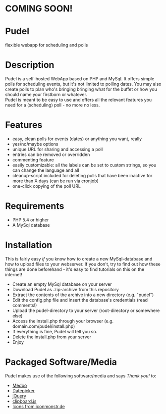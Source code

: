 # COMING SOON!

# Pudel
flexible webapp for scheduling and polls

# Description
Pudel is a self-hosted WebApp based on PHP and MySql. It offers simple polls for scheduling events, but it's not limited to polling dates. You may also create polls to plan who's bringing bringing what for the buffet or how you should name your firstborn or whatever.  
Pudel is meant to be easy to use and offers all the relevant features you need for a (scheduling) poll - no more no less.  

# Features
- easy, clean polls for events (dates) or anything you want, really
- yes/no/maybe options
- unique URL for sharing and accessing a poll
- entries can be removed or overridden
- commenting feature
- easily customizable: all the labels can be set to custom strings, so you can change the language and all
- cleanup-script included for deleting polls that have been inactive for more than X days (can be run via cronjob)
- one-click copying of the poll URL

# Requirements
- PHP 5.4 or higher  
- A MySql database  

# Installation
This is fairly easy *if* you know how to create a new MySql-database and how to upload files to your webserver. If you don't, try to find out how these things are done beforehand - it's easy to find tutorials on this on the internet!
- Create an empty MySql database on your server
- Download Pudel as .zip-archive from this repository
- Extract the contents of the archive into a new directory (e.g. "pudel")
- Edit the config.php file and insert the database's credentials (read comments!)
- Upload the pudel-directory to your server (root-directory or somewhere else)
- Access the install.php through your browser (e.g. domain.com/pudel/install.php)
- If everything is fine, Pudel will tell you so.
- Delete the install.php from your server
- Enjoy

# Packaged Software/Media
Pudel makes use of the following software/media and says *Thank you!* to:
- [Medoo](https://github.com/catfan/Medoo)
- [Datepicker](https://github.com/fengyuanchen/datepicker)
- [jQuery](https://github.com/jquery/jquery)
- [clipboard.js](https://github.com/zenorocha/clipboard.js)
- [Icons from iconmonstr.de](http://www.iconmonstr.de)

